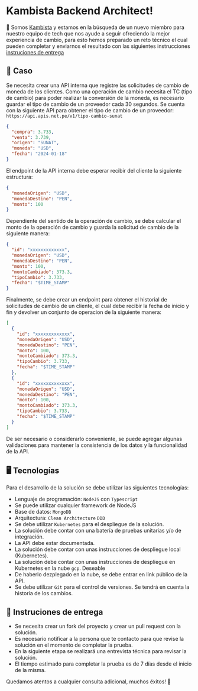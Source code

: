 # Kambista Backend Architect!

👋 Somos [Kambista](https://kambista.com) y estamos en la búsqueda de un nuevo miembro
para nuestro equipo de tech que nos ayude a seguir ofreciendo la mejor experiencia de 
cambio, para esto hemos preparado un reto técnico el cual pueden completar y enviarnos 
el resultado con las siguientes instrucciones [instruciones de entrega](#-instruciones-de-entrega)

## 📓 Caso
Se necesita crear una API interna que registre las solicitudes de cambio de moneda de los clientes.
Como una operación de cambio necesita el TC (tipo de cambio) para poder realizar la conversión de la moneda,
es necesario guardar el tipo de cambio de un proveedor cada 30 segundos.
Se cuenta con la siguiente API para obtener el tipo de cambio de un proveedor:
`https://api.apis.net.pe/v1/tipo-cambio-sunat`

```json
{
  "compra": 3.733,
  "venta": 3.739,
  "origen": "SUNAT",
  "moneda": "USD",
  "fecha": "2024-01-18"
}
```
El endpoint de la API interna debe esperar recibir del cliente la siguiente estructura:
```json
{
  "monedaOrigen": "USD",
  "monedaDestino": "PEN",
  "monto": 100
}
```
Dependiente del sentido de la operación de cambio, se debe calcular el monto de la operación de cambio y guarda
la solicitud de cambio de la siguiente manera:
```json
{
  "id": "xxxxxxxxxxxxx",
  "monedaOrigen": "USD",
  "monedaDestino": "PEN",
  "monto": 100,
  "montoCambiado": 373.3,
  "tipoCambio": 3.733,
  "fecha": "$TIME_STAMP"
}
```
Finalmente, se debe crear un endpoint para obtener el historial de solicitudes de cambio de un cliente, el cual debe
recibir la fecha de inicio y fin y devolver un conjunto de operacion de la siguiente manera:
```json
[
  {
    "id": "xxxxxxxxxxxxx",
    "monedaOrigen": "USD",
    "monedaDestino": "PEN",
    "monto": 100,
    "montoCambiado": 373.3,
    "tipoCambio": 3.733,
    "fecha": "$TIME_STAMP"
  },
  {
    "id": "xxxxxxxxxxxxx",
    "monedaOrigen": "USD",
    "monedaDestino": "PEN",
    "monto": 100,
    "montoCambiado": 373.3,
    "tipoCambio": 3.733,
    "fecha": "$TIME_STAMP"
  }
]
```
De ser necesario o considerarlo conveniente, se puede agregar algunas validaciones para mantener la consistencia
de los datos y la funcionalidad de la API.

## 🖥️ Tecnologías

Para el desarrollo de la solución se debe utilizar las siguientes tecnologías:
- Lenguaje de programación: `NodeJS` con `Typescript`
- Se puede utilizar cualquier framework de NodeJS
- Base de datos: `MongoDB`
- Arquitectura: `Clean Architecture` `DDD`
- Se debe utilizar `Kubernetes` para el despliegue de la solución.
- La solución debe contar con una batería de pruebas unitarias y/o de integración.
- La API debe estar documentada.
- La solución debe contar con unas instrucciones de despliegue local (Kubernetes).
- La solución debe contar con unas instrucciones de despliegue en Kubernetes en la nube `gcp`. Deseable
- De haberlo dezplegado en la nube, se debe entrar en link público de la API.
- Se debe utilizar `Git` para el control de versiones. Se tendrá en cuenta la historia de los cambios.

## 📍 Instruciones de entrega

- Se necesita crear un fork del proyecto y crear un pull request con la solución.
- Es necesario notificar a la persona que te contacto para que revise la solución en el momento de completar la prueba.
- En la siguiente etapa se realizará una entrevista técnica para revisar la solución.
- El tiempo estimado para completar la prueba es de 7 días desde el inicio de la misma.

Quedamos atentos a cualquier consulta adicional, muchos éxitos! 🚀
